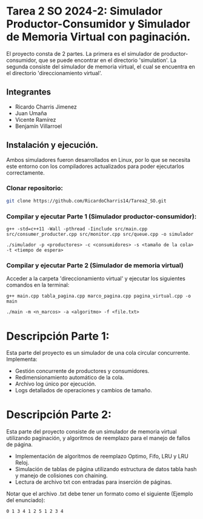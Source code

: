 
# Tarea 2 SO 2024-2: Simulador Productor-Consumidor y Simulador de Memoria Virtual con paginación.

El proyecto consta de 2 partes. La primera es el simulador de productor-consumidor, que se puede encontrar en el directorio 'simulation'. La segunda consiste del simulador de memoria virtual, el cual se encuentra en el directorio 'direccionamiento virtual'.

## Integrantes
- Ricardo Charris Jimenez
- Juan Umaña
- Vicente Ramírez
- Benjamín Villarroel 
## Instalación y ejecución.
Ambos simuladores fueron desarrollados en Linux, por lo que se necesita este entorno con los compiladores actualizados para poder ejecutarlos correctamente.
### **Clonar repositorio:**
   ```bash
   git clone https://github.com/RicardoCharris14/Tarea2_SO.git
   ```
### **Compilar y ejecutar Parte 1 (Simulador productor-consumidor)**:
  ```
  g++ -std=c++11 -Wall -pthread -Iinclude src/main.cpp src/consumer_producter.cpp src/monitor.cpp src/queue.cpp -o simulador
  ```
  ```
 ./simulador -p <productores> -c <consumidores> -s <tamaño de la cola> -t <tiempo de espera>
  ```
### **Compilar y ejecutar Parte 2 (Simulador de memoria virtual)**
Acceder a la carpeta 'direccionamiento virtual' y ejecutar los siguientes comandos en la terminal:
```
g++ main.cpp tabla_pagina.cpp marco_pagina.cpp pagina_virtual.cpp -o main
```
```
./main -m <n_marcos> -a <algoritmo> -f <file.txt>
```
# Descripción Parte 1:
Esta parte del proyecto es un simulador de una cola circular concurrente. Implementa:
- Gestión concurrente de productores y consumidores.
- Redimensionamiento automático de la cola.
- Archivo log único por ejecución.
- Logs detallados de operaciones y cambios de tamaño.

# Descripción Parte 2:
Esta parte del proyecto consiste de un simulador de memoria virtual utilizando paginación, y algoritmos de reemplazo para el manejo de fallos de página. 
- Implementación de algoritmos de reemplazo Optimo, Fifo, LRU y LRU Reloj.
- Simulación de tablas de página utilizando estructura de datos tabla hash y manejo de colisiones con chaining.
- Lectura de archivo txt con entradas para inserción de páginas.

Notar que el archivo .txt debe tener un formato como el siguiente (Ejemplo del enunciado):
```
0 1 3 4 1 2 5 1 2 3 4
```
